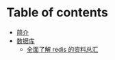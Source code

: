 # Table of contents

* [简介](README.md)
* [数据库](dbs/dbs.md)
  * [全面了解 redis 的资料总汇](dbs/redis-summary-of-data.md)


